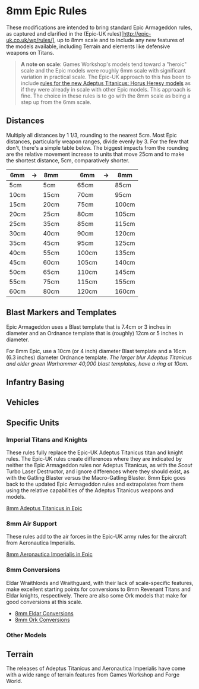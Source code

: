# 8mm Epic Rules

These modifications are intended to bring standard Epic Armageddon rules, as captured and clarified in the (Epic-UK rules)[http://epic-uk.co.uk/wp/rules/], up to 8mm scale and to include any new features of the models available, including Terrain and elements like defensive weapons on Titans. 

> **A note on scale**: Games Workshop's models tend toward a "heroic" scale and the Epic models were roughly 6mm scale with significant variation in practical scale. The Epic-UK approach to this has been to include [rules for the new Adeptus Titanicus: Horus Heresy models](http://epic-uk.co.uk/lists/CodexAT.pdf) as if they were already in scale with other Epic models. This approach is fine. The choice in these rules is to go with the 8mm scale as being a step up from the 6mm scale.

## Distances

Multiply all distances by 1 1/3, rounding to the nearest 5cm. Most Epic distances, particularly weapon ranges, divide evenly by 3. For the few that don't, there's a simple table below. The biggest impacts from the rounding are the relative movement increase to units that move 25cm and to make the shortest distance, 5cm, comparatively shorter.

6mm | -> | 8mm | | | 6mm | -> | 8mm
--- | -- | --- | - | - | -- | -- | ---
5cm | | 5cm | | | 65cm | | 85cm
10cm | | 15cm | | | 70cm | | 95cm
15cm | | 20cm | | | 75cm | | 100cm
20cm | | 25cm | | | 80cm | | 105cm
25cm | | 35cm | | | 85cm | | 115cm
30cm | | 40cm | | | 90cm | | 120cm
35cm | | 45cm | | | 95cm | | 125cm
40cm | | 55cm | | | 100cm | | 135cm
45cm | | 60cm | | | 105cm | | 140cm
50cm | | 65cm | | | 110cm | | 145cm
55cm | | 75cm | | | 115cm | | 155cm
60cm | | 80cm | | | 120cm | | 160cm

## Blast Markers and Templates

Epic Armageddon uses a Blast template that is 7.4cm or 3 inches in diameter and an Ordnance template that is (roughly) 12cm or 5 inches in diameter.

For 8mm Epic, use a 10cm (or 4 inch) diameter Blast template and a 16cm (6.3 inches) diameter Ordnance template. _The larger blur Adeptus Titanicus and older green Warhammer 40,000 blast templates, have a ring at 10cm._

## Infantry Basing



## Vehicles



## Specific Units

### Imperial Titans and Knights

These rules fully replace the Epic-UK Adeptus Titanicus titan and knight rules. The Epic-UK rules create differences where they are indicated by neither the Epic Armageddon rules nor Adeptus Titanicus, as with the _Scout_ Turbo Laser Destructor, and ignore differences where they should exist, as with the Gatling Blaster versus the Macro-Gatling Blaster. 8mm Epic goes back to the updated Epic Armageddon rules and extrapolates from them using the relative capabilities of the Adeptus Titanicus weapons and models.

[8mm Adeptus Titanicus in Epic](8mm_epic_titanicus.md)

### 8mm Air Support

These rules add to the air forces in the Epic-UK army rules for the aircraft from Aeronautica Imperialis.

[8mm Aeronautica Imperialis in Epic](8mm_epic_aeronatuica.md)

### 8mm Conversions

Eldar Wraithlords and Wraithguard, with their lack of scale-specific features, make excellent starting points for conversions to 8mm Revenant Titans and Eldar knights, respectively. There are also some Ork models that make for good conversions at this scale.

* [8mm Eldar Conversions](8mm_epic_eldar.md)
* [8mm Ork Conversions](8mm_epic_orks.md)

### Other Models



## Terrain

The releases of Adeptus Titanicus and Aeronautica Imperialis have come with a wide range of terrain features from Games Workshop and Forge World. 

